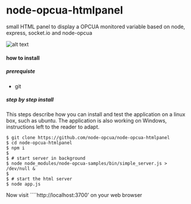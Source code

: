 node-opcua-htmlpanel
====================

small HTML panel to display a OPCUA monitored variable based on node, express, socket.io  and node-opcua


![alt text](
https://raw.githubusercontent.com/node-opcua/node-opcua-htmlpanel/master/doc/image.png "...")


#### how to install

##### prerequiste 

*  git


##### step by step install 

This steps describe how you can install and test the application  on a linux box, such as ubuntu.
The application is also working on Windows, instructions left to the reader to adapt.


    $ git clone https://github.com/node-opcua/node-opcua-htmlpanel
    $ cd node-opcua-htmlpanel
    $ npm i
    $
    $ # start server in background
    $ node node_modules/node-opcua-samples/bin/simple_server.js > /dev/null &
    $
    $ # start the html server
    $ node app.js
    
Now visit  ````http://localhost:3700' on your web browser
    
    
        
    
